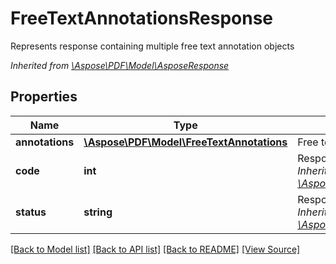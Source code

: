 ﻿# FreeTextAnnotationsResponse
Represents response containing multiple free text annotation objects

*Inherited from [\Aspose\PDF\Model\AsposeResponse](AsposeResponse.md)*
## Properties
Name | Type | Description | Notes
------------ | ------------- | ------------- | -------------
**annotations** | [**\Aspose\PDF\Model\FreeTextAnnotations**](FreeTextAnnotations.md) | Free text annotations object | [optional]
**code** | **int** | Response status code.<br />*Inherited from [\Aspose\PDF\Model\AsposeResponse](AsposeResponse.md)* | 
**status** | **string** | Response status.<br />*Inherited from [\Aspose\PDF\Model\AsposeResponse](AsposeResponse.md)* | [optional]

[[Back to Model list]](../README.md#documentation-for-models) [[Back to API list]](../README.md#documentation-for-api-endpoints) [[Back to README]](../README.md) [[View Source]](../src/Aspose/PDF/Model/FreeTextAnnotationsResponse.php)

